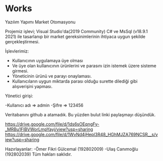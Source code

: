 # Works
Yazılım Yapımı Market Otomasyonu

  Projemiz işlevi; Visual Studio'da(2019 Community) C# ve MsSql (v18.9.1 2021) ile tasarlanıp
bir market gereksinimlerinin ihtiyaca uygun şekilde gerçekleştirmesi.


İşlevlerimiz: 
- Kullanıcının uygulamaya üye olması
- Ve üye olan kullanıcının ürünlerini ve parasını izin istemek üzere sisteme girmesi.
- Yöneticinin ürünü ve parayı onaylaması.
- Kullanıcıların uygun miktarda parası olduğu surette dilediği gibi alışverişini yapması.

Yönetici girişi:

-Kullanıcı adı => admin
-Şifre => 123456

Veritabanını github a atamadık. Bu yüzden bulut linki paylaşmayı düşündük.

https://drive.google.com/file/d/1ds6sOEqngFy-_MRBu1FIBVWorLmpYayj/view?usp=sharing
https://drive.google.com/file/d/1WvNd4jHepl3R48_HGhMJZA769NCSR__s/view?usp=sharing


Hazırlayanlar: 
-Ömer Fikri Gülcemal (192802009)
-Ulaş Canımoğlu (192802039)
Tüm hakları saklıdır.
